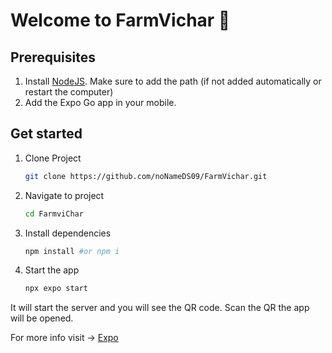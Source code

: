 # Welcome to FarmVichar 👋

## Prerequisites
1. Install [NodeJS](https://nodejs.org/en/download). Make sure to add the path (if not added automatically or restart the computer)
2. Add the Expo Go app in your mobile.
   
## Get started
1. Clone Project
 
   ```bash
   git clone https://github.com/noNameDS09/FarmVichar.git
   ```

2. Navigate to project
 
   ```bash
   cd FarmviChar
   ```

3. Install dependencies

   ```bash
   npm install #or npm i
   ```

4. Start the app

   ```bash
   npx expo start
   ```

It will start the server and you will see the QR code. Scan the QR the app will be opened.

For more info visit -> [Expo](https://expo.dev)

